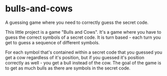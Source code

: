 # bulls-and-cows
A guessing game where you need to correctly guess the secret code.

This little project is a game "Bulls and Cows". It's a game where you have to guess the correct symbols of a secret code. It is turn based - each turn you get to guess a sequence of different symbols. 

For each symbol that's contained within a secret code that you guessed you get a cow regardless of it's position, but if you guessed it's position correctly as well - you get a bull instead of the cow. The goal of the game is to get as much bulls as there are symbols in the secret code.
